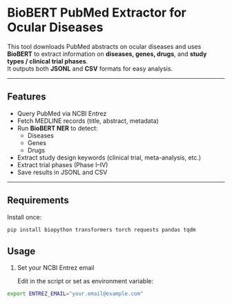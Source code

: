 # BioBERT PubMed Extractor for Ocular Diseases

This tool downloads PubMed abstracts on ocular diseases and uses **BioBERT** to extract information on **diseases, genes, drugs**, and **study types / clinical trial phases**.  
It outputs both **JSONL** and **CSV** formats for easy analysis.

---

## Features

- Query PubMed via NCBI Entrez
- Fetch MEDLINE records (title, abstract, metadata)
- Run **BioBERT NER** to detect:
  - Diseases  
  - Genes  
  - Drugs  
- Extract study design keywords (clinical trial, meta-analysis, etc.)
- Extract trial phases (Phase I–IV)
- Save results in JSONL and CSV

---

## Requirements

Install once:

```bash
pip install biopython transformers torch requests pandas tqdm
```
## Usage

1. Set your NCBI Entrez email

   Edit in the script or set as environment variable:

```bash
export ENTREZ_EMAIL="your.email@example.com"
```
